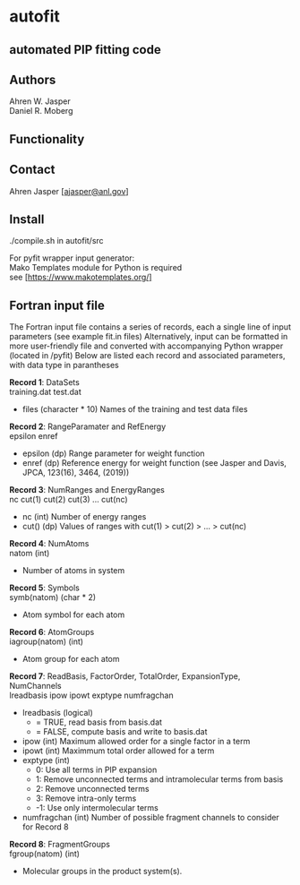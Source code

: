 # autofit
## automated PIP fitting code

## Authors
Ahren W. Jasper\
Daniel R. Moberg

## Functionality

## Contact
Ahren Jasper [ajasper@anl.gov]

## Install
./compile.sh in autofit/src

For pyfit wrapper input generator:\
   Mako Templates module for Python is required\
   see [https://www.makotemplates.org/]

## Fortran input file
The Fortran input file contains a series of records, each a single line of input parameters (see example fit.in files)
Alternatively, input can be formatted in more user-friendly file and converted with accompanying Python wrapper (located in /pyfit)
Below are listed each record and associated parameters, with data type in parantheses

**Record 1**: DataSets\
training.dat  test.dat
- files (character * 10) Names of the training and test data files

**Record 2**: RangeParamater and RefEnergy\
epsilon enref
- epsilon (dp) Range parameter for weight function
- enref (dp) Reference energy for weight function (see Jasper and Davis, JPCA, 123(16), 3464, (2019))

**Record 3**: NumRanges and EnergyRanges\
nc cut(1) cut(2) cut(3) ... cut(nc)
- nc (int) Number of energy ranges
- cut() (dp) Values of ranges with cut(1) > cut(2) > ... > cut(nc)

**Record 4**: NumAtoms\
natom (int)
- Number of atoms in system

**Record 5**: Symbols\
symb(natom) (char * 2)
- Atom symbol for each atom

**Record 6**: AtomGroups\
iagroup(natom) (int)
- Atom group for each atom

**Record 7**: ReadBasis, FactorOrder, TotalOrder, ExpansionType, NumChannels\
lreadbasis ipow ipowt exptype numfragchan
- lreadbasis (logical)
    - = TRUE, read basis from basis.dat
    - = FALSE, compute basis and write to basis.dat
- ipow (int) Maximum allowed order for a single factor in a term
- ipowt (int) Maximmum total order allowed for a term
- exptype (int)
    - 0: Use all terms in PIP expansion
    - 1: Remove unconnected terms and intramolecular terms from basis
    - 2: Remove unconnected terms
    - 3: Remove intra-only terms
    - -1: Use only intermolecular terms
- numfragchan (int) Number of possible fragment channels to consider for Record 8

**Record 8**: FragmentGroups\
fgroup(natom) (int)
- Molecular groups in the product system(s).

